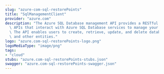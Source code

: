 ```yaml
---
slug: "azure-com-sql-restorePoints"
title: "SqlManagementClient"
provider: "azure.com"
description: "The Azure SQL Database management API provides a RESTful set of web\
  \ APIs that interact with Azure SQL Database services to manage your databases.\
  \ The API enables users to create, retrieve, update, and delete databases, servers,\
  \ and other entities."
logo: "azure.com-sql-restorePoints-logo.png"
logoMediaType: "image/png"
tags:
- "cloud"
stubs: "azure.com-sql-restorePoints-stubs.json"
swagger: "azure.com-sql-restorePoints-swagger.json"
---
```

